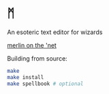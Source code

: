 # ᛗ

An esoteric text editor for wizards

[merlin on the 'net](https://merlinfo.github.io/)

Building from source:

```sh
make
make install
make spellbook # optional
```
